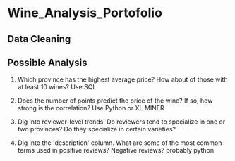 # Wine_Analysis_Portofolio

## Data Cleaning 








## Possible Analysis 

1.  Which province has the highest average price? How about of those with at least 10 wines? Use SQL

2.  Does the number of points predict the price of the wine? If so, how strong is the correlation? Use Python or XL MINER

3.  Dig into reviewer-level trends. Do reviewers tend to specialize in one or two provinces? Do they specialize in certain varieties?

4.  Dig into the 'description' column. What are some of the most common terms used in positive reviews? Negative reviews? probably python

